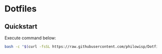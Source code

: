 # Dotfiles


## Quickstart
Execute command below:
```bash
bash -c "$(curl -fsSL https://raw.githubusercontent.com/philowisp/Dotfiles/master/setup.sh)"
```
